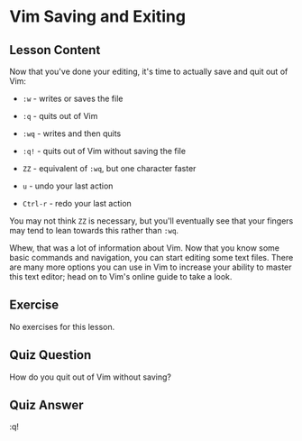 # Vim Saving and Exiting

## Lesson Content

Now that you've done your editing, it's time to actually save and quit out of Vim:

- `:w` - writes or saves the file
- `:q` - quits out of Vim
- `:wq` - writes and then quits
- `:q!` - quits out of Vim without saving the file
- `ZZ` - equivalent of `:wq`, but one character faster

- `u` - undo your last action
- `Ctrl-r` - redo your last action

You may not think `ZZ` is necessary, but you'll eventually see that your fingers may tend to lean towards this rather than `:wq`.

Whew, that was a lot of information about Vim. Now that you know some basic commands and navigation, you can start editing some text files. There are many more options you can use in Vim to increase your ability to master this text editor; head on to Vim's online guide to take a look.

## Exercise

No exercises for this lesson.

## Quiz Question

How do you quit out of Vim without saving?

## Quiz Answer

:q!
